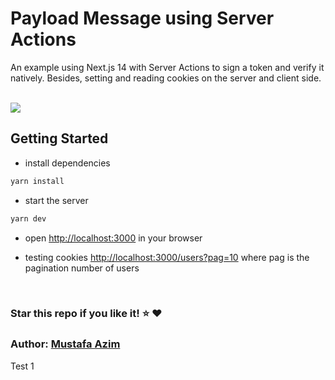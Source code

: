 # Payload Message using Server Actions

An example using Next.js 14 with Server Actions to sign a token and verify it natively. Besides, setting and reading cookies on the server and client side.

<br/>
<img src="./public/readme_0.jpg" >
<br/>

## Getting Started

- install dependencies

```bash
yarn install
```

- start the server

```bash
yarn dev
```

- open [http://localhost:3000](http://localhost:3000) in your browser

- testing cookies [http://localhost:3000/users?pag=10](http://localhost:3000/users?pag=10) where pag is the pagination number of users

<br/>

### Star this repo if you like it! :star: :heart:

### Author: [Mustafa Azim](https://github.com/mazimcoder)

Test 1 